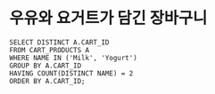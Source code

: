 # 우유와 요거트가 담긴 장바구니

```mysql
SELECT DISTINCT A.CART_ID
FROM CART_PRODUCTS A
WHERE NAME IN ('Milk', 'Yogurt')
GROUP BY A.CART_ID
HAVING COUNT(DISTINCT NAME) = 2
ORDER BY A.CART_ID;
```

